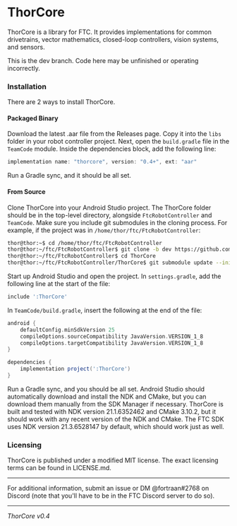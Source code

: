 # ThorCore
ThorCore is a library for FTC. It provides implementations for common drivetrains, vector mathematics,
closed-loop controllers, vision systems, and sensors.

This is the dev branch. Code here may be unfinished or operating incorrectly.

### Installation
There are 2 ways to install ThorCore.
#### Packaged Binary
Download the latest .aar file from the Releases page. Copy it into the ```libs``` folder in your
robot controller project. Next, open the ```build.gradle``` file in the ```TeamCode``` module. Inside
the dependencies block, add the following line:
```gradle
implementation name: "thorcore", version: "0.4+", ext: "aar"
```
Run a Gradle sync, and it should be all set.
#### From Source
Clone ThorCore into your Android Studio project. The ThorCore folder should be in the
top-level directory, alongside ```FtcRobotController``` and ```TeamCode```. Make sure you include
git submodules in the cloning process.
For example, if the project was in ```/home/thor/ftc/FtcRobotController```:
```bash
thor@thor:~$ cd /home/thor/ftc/FtcRobotController
thor@thor:~/ftc/FtcRobotController$ git clone -b dev https://github.com/FTC-9974-THOR/ThorCore.git
thor@thor:~/ftc/FtcRobotController$ cd ThorCore
thor@thor:~/ftc/FtcRobotController/ThorCore$ git submodule update --init --recursive
```
Start up Android Studio and open the project. In ```settings.gradle```, add the following line at the
start of the file:
```gradle
include ':ThorCore'
```
In ```TeamCode/build.gradle```, insert the following at the end of the file:
```gradle
android {
    defaultConfig.minSdkVersion 25
    compileOptions.sourceCompatibility JavaVersion.VERSION_1_8
    compileOptions.targetCompatibility JavaVersion.VERSION_1_8
}

dependencies {
    implementation project(':ThorCore')
}
```

Run a Gradle sync, and you should be all set. Android Studio should automatically download and install
the NDK and CMake, but you can download them manually from the SDK Manager if necessary. ThorCore is
built and tested with NDK version 21.1.6352462 and CMake 3.10.2, but it should work with any recent
version of the NDK and CMake. The FTC SDK uses NDK version 21.3.6528147 by default, which should work
just as well.

### Licensing
ThorCore is published under a modified MIT license. The exact licensing terms can be found in LICENSE.md.

***
For additional information, submit an issue or DM @fortraan#2768 on Discord (note that you'll have to be in the FTC Discord server to do so).
***
*ThorCore v0.4*